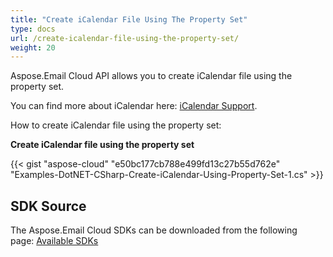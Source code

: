 ```yaml
---
title: "Create iCalendar File Using The Property Set"
type: docs
url: /create-icalendar-file-using-the-property-set/
weight: 20
---
```


Aspose.Email Cloud API allows you to create iCalendar file using the property set. 

You can find more about iCalendar here: [iCalendar Support](/emailcloud/icalendar-support/). 

How to create iCalendar file using the property set:

**Create iCalendar file using the property set**

{{< gist "aspose-cloud" "e50bc177cb788e499fd13c27b55d762e" "Examples-DotNET-CSharp-Create-iCalendar-Using-Property-Set-1.cs" >}}
## **SDK Source**
The Aspose.Email Cloud SDKs can be downloaded from the following page: [Available SDKs](/emailcloud/available-sdks/)

